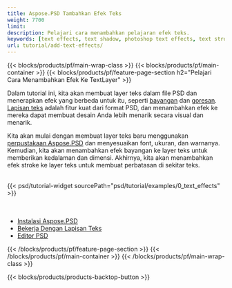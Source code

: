 ```yaml
---
title: Aspose.PSD Tambahkan Efek Teks
weight: 7700
limit: 
description: Pelajari cara menambahkan pelajaran efek teks.
keywords: [text effects, text shadow, photoshop text effects, text stroke, open photoshop file, psd file export, text effect psd]
url: tutorial/add-text-effects/
---
```


{{< blocks/products/pf/main-wrap-class >}}
{{< blocks/products/pf/main-container >}}
{{< blocks/products/pf/feature-page-section h2="Pelajari Cara Menambahkan Efek Ke TextLayer" >}}


<a href="LINK">
</a>
<p>
Dalam tutorial ini, kita akan membuat layer teks dalam file PSD dan menerapkan efek yang berbeda untuk itu, seperti <a href="https://docs.aspose.com/psd/net/shadow-effects-in-psd-file/">bayangan</a> dan <a href="https://docs.aspose.com/psd/net/stroke-effect-with-color-fill/">goresan</a>. <a href="https://reference.aspose.com/psd/net/aspose.psd.fileformats.psd.layers/textlayer/">Lapisan teks</a> adalah fitur kuat dari format PSD, dan menambahkan efek ke mereka dapat membuat desain Anda lebih menarik secara visual dan menarik.
</p>

<p>
Kita akan mulai dengan membuat layer teks baru menggunakan <a href="https://www.nuget.org/packages/Aspose.PSD">perpustakaan Aspose.PSD</a> dan menyesuaikan font, ukuran, dan warnanya. Kemudian, kita akan menambahkan efek bayangan ke layer teks untuk memberikan kedalaman dan dimensi. Akhirnya, kita akan menambahkan efek stroke ke layer teks untuk membuat perbatasan di sekitar teks.
</p>

<br />
{{< psd/tutorial-widget sourcePath="psd/tutorial/examples/0_text_effects" >}}
<br />

<br />
<br />
<div class="code-sample">
    <ul class="link-list">
        <li class="link-item"><a href="https://docs.aspose.com/psd/net/installation/">Instalasi Aspose.PSD</a></li>
        <li class="link-item"><a href="https://docs.aspose.com/psd/net/working-with-text-layers/">Bekerja Dengan Lapisan Teks</a></li>
        <li class="link-item"><a href="https://products.aspose.app/psd/editor/">Editor PSD</a></li>
    </ul>
</div>

{{< /blocks/products/pf/feature-page-section >}}
{{< /blocks/products/pf/main-container >}}
{{< /blocks/products/pf/main-wrap-class >}}

{{< blocks/products/products-backtop-button >}}


